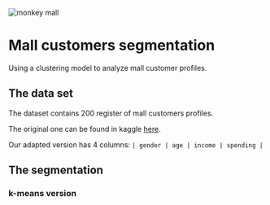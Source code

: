 ![monkey mall](https://github.com/user-attachments/assets/aab38752-3ab3-4c27-80fd-ec5c3c411435)

# Mall customers segmentation 
Using a clustering model to analyze mall customer profiles.


## The data set

The dataset contains 200 register of mall customers profiles.

The original one can be found in kaggle [here](https://www.kaggle.com/datasets/vjchoudhary7/customer-segmentation-tutorial-in-python).

Our adapted version has 4 columns: `| gender | age | income | spending |`


##  The segmentation

### k-means version
